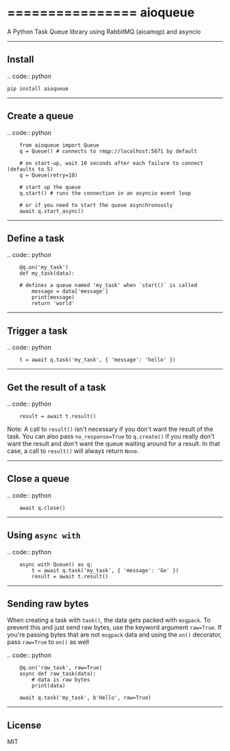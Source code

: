 ================
aioqueue
================

A Python Task Queue library using RabbitMQ (aioamqp) and asyncio

----------
Install
----------

.. code:: python

    pip install aioqueue

--------------------
 Create a queue
--------------------

.. code:: python


        from aioqueue import Queue
        q = Queue() # connects to rmqp://localhost:5671 by default
        
        # on start-up, wait 10 seconds after each failure to connect (defaults to 5)
        q = Queue(retry=10)
        
        # start up the queue
        q.start() # runs the connection in an asyncio event loop
        
        # or if you need to start the queue asynchronously
        await q.start_async()


--------------------
 Define a task
--------------------

.. code:: python

        @q.on('my_task')
        def my_task(data):
        
        # defines a queue named 'my_task' when `start()` is called
            message = data['message']
            print(message)
            return 'world'


--------------------
 Trigger a task
--------------------

.. code:: python


        t = await q.task('my_task', { 'message': 'hello' })


------------------------------
 Get the result of a task
------------------------------

.. code:: python


        result = await t.result()

Note: A call to `result()` isn't necessary if you don't want the result of the task. You can also pass `no_response=True` to `q.create()` if you really don't want the result and don't want the queue waiting around for a result. In that case, a call to `result()` will always return `None`.

--------------------
 Close a queue
--------------------

.. code:: python


        await q.close()


--------------------
 Using `async with`
--------------------

.. code:: python


        async with Queue() as q:
            t = await q.task('my_task', { 'message': 'Go' })
            result = await t.result()


--------------------
 Sending raw bytes
--------------------


 When creating a task with `task()`, the data gets packed with `msgpack`. To prevent this and just send raw bytes, use the keyword argument `raw=True`. If you're passing bytes that are not `msgpack` data and using the `on()` decorator, pass `raw=True` to `on()` as well

.. code:: python


        @q.on('raw_task', raw=True)
        async def raw_task(data):
            # data is raw bytes
            print(data)
        
        await q.task('my_task', b'Hello', raw=True)


----------
License
----------
MIT